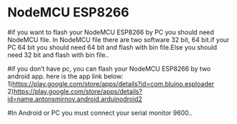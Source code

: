 # NodeMCU ESP8266

#if you want to flash your NodeMCU ESP8266 by PC you should need NodeMCU file. In NodeMCU file there are two software 32 bit, 64 bit.if your PC 64 bit you should need 64 bit and flash with bin file.Else you should need 32 bit and flash with bin file..

#if you don’t have pc, you can flash your NodeMCU ESP8266 by two android app.
here is the app link below:
1)https://play.google.com/store/apps/details?id=com.bluino.esploader
2)https://play.google.com/store/apps/details?id=name.antonsmirnov.android.arduinodroid2

#In Android or PC you must connect your serial monitor 9600..
